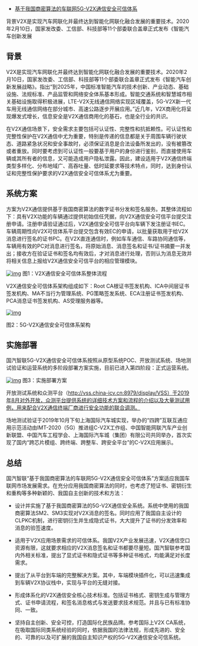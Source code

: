 - [基于我国商密算法的车联网5G-V2X通信安全可信体系](https://www.cnblogs.com/dhcn/p/15744902.html)

背景V2X是实现汽车网联化并最终达到智能化网联化融合发展的重要技术。2020年2月10日，国家发改委、工信部、科技部等11个部委联合盖章正式发布《智能汽车创新发展

## 背景

V2X是实现汽车网联化并最终达到智能化网联化融合发展的重要技术。2020年2月10日，国家发改委、工信部、科技部等11个部委联合盖章正式发布《智能汽车创新发展战略》。指出“到2025年，中国标准智能汽车的技术创新、产业动态、基础设施、法规标准、产品监管和网络安全体系基本形成。智能交通系统和智慧城市相关基础设施取得积极进展，LTE-V2X无线通信网络实现区域覆盖，5G-V2X新一代车用无线通信网络在部分城市、高速公路逐步开展应用。”近几年，V2X商用化将呈现爆发式增长，信息安全是V2X通信商用化的基石，也是全行业的共识。

在V2X通信场景下，安全需求主要包括可认证性、完整性和抗抵赖性。可认证性和完整性保护在V2X通信中尤为重要，特别是传递的信息都是关于周围车辆行驶状态、道路紧急状况和安全事故时，必须保证消息是合法设备所发出的，没有被篡改或者重放。同时要考虑到可认证性一般要基于用户的身份进行鉴别，而直接使用车辆或其所有者的信息，又可能造成用户隐私泄露。因此，建设适用于V2X通信终端类型多样化、分布地域广、高吞吐量、低时延要求等技术特点，同时，达到身份认证和完整性保护要求的V2X通信安全可信体系尤为重要。

## 系统方案

方案为V2X通信提供基于我国商密算法的数字证书分发和签名服务。其整体流程如下：具有V2X功能的车辆通过提供初始信任凭据，向V2X通信安全可信平台提交注册申请。注册申请验证通过后，V2X通信安全可信平台向车辆下发注册证书EC。车辆周期性向V2X可信体系平台提交包含有效EC的申请，以批量获取用于给V2X消息进行签名的证书PC。在V2X直连通信时，例如车车通信、车路协同通信等，车辆用有效的PC对消息进行签名，将原始消息、消息签名和证书/证书摘要一并发出；接收方在验证证书和签名均有效后，才对消息进行处理，否则认为消息无效并将相关信息上报给V2X通信安全可信平台的相应管理模块。

[![img](https://img.auto-testing.net/testingimg/202003/17/060437711.png)](https://img.auto-testing.net/testingimg/202003/17/060437711.png)
图1：V2X通信安全可信体系整体流程

V2X通信安全可信体系架构组成如下：Root CA根证书签发机构、ICA中间层证书签发机构、MA不当行为管理系统、PG策略签发系统、ECA注册证书签发机构、PCA消息证书签发机构、AS受理服务器等。

[![img](https://img.auto-testing.net/testingimg/202003/17/060437911.png)](https://img.auto-testing.net/testingimg/202003/17/060437911.png)

图2：5G-V2X通信安全可信体系架构

## 实施部署

国汽智联5G-V2X通信安全可信体系按照从原型系统POC、开放测试系统、场地测试验证和运营系统的多阶段部署方案实施，目前已进入第四阶段：正式运营系统。

[![img](https://img.auto-testing.net/testingimg/202003/17/060436991.png)](https://img.auto-testing.net/testingimg/202003/17/060436991.png)
图3：实施部署方案

开放测试系统和众测平台（http://vss.china-icv.cn:8979/display/VSS）于2019年8月对外开放，众测平台提供系统的详细技术方案和流程的介绍以及大量测试用例，用来配合V2X通信终端厂商进行安全功能的联合调测。

场地测试验证于2019年10月下旬上海国际汽车城实现，举办的“四跨”互联互通应用示范活动由IMT-2020（5G）推进组C-V2X工作组、中国智能网联汽车产业创新联盟、中国汽车工程学会、上海国际汽车城（集团）有限公司共同举办，首次实现了国内“跨芯片模组、跨终端、跨整车、跨安全平台”的C-V2X应用展示。

## 总结

国汽智联“基于我国商密算法的车联网5G-V2X通信安全可信体系”方案适应我国车联网市场发展需求。在充分应用我国商密算法的同时，也考虑了短证书、密钥衍生和重构等多种新颖的、我国自主创新的技术和方法：

- 设计并实施了基于我国商密算法的5G-V2X通信安全系统。系统中使用的我国商密算法SM2、SM3实现对V2X消息的签名。同时应用了我国自主设计的CLPKC机制，进行密钥衍生并生成隐式证书，大大提升了证书的分发效率和消息的验签速度。

- 适用于V2X应用场景需求的可信体系。我国V2X产业发展迅速，V2X通信空口资源有限，这就要求相应的V2X消息签名和证书都要尽量短。国汽智联参考国内外相关标准，提出了显式证书和隐式证书等多种证书格式，均能满足对长度需求。

- 提出了从平台到车端的完整解决方案。其中，车端模块插件化，可以迅速集成到车辆V2X协议栈中，实现与平台的无缝对接。

- 形成体系化的V2X通信安全核心技术标准。包括证书格式、密钥生成与管理方式、证书申请流程，和签名消息格式与发送要求技术规范。并且与已有标准协同、一致。

- 坚持自主创新、安全可控，打造国际化民族品牌。参考国际上V2X CA系统，在吸取国际同类系统经验的同时，依据我国的法律法规，形成先进的、安全的、可靠的以及可扩展的我国自主知识产权的5G-V2X通信安全可信系统。